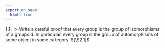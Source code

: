 ```yaml
---
export_on_save:
  html: true
---
```

<style>
.katex-display { overflow: auto hidden }
img { display: block; margin: 0 auto }
.tikz { display: flex; justify-content: center; align-items: center }
</style>

$\textbf{1.1.} \enspace \triangleright$ Write a careful proof that every group is the group of isomorphisms of a groupoid. In particular, every group is the group of automorphisms of some object in some category. $[\S2.1]$